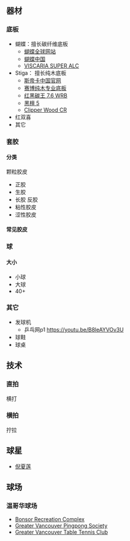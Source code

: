 ## 器材
### 底板
- 蝴蝶：擅长碳纤维底板 
   - [蝴蝶全球网站](https://www.butterfly-global.com/cn/)
   - [蝴蝶中国](http://www.butterfly-china.com/)
   - [VISCARIA SUPER ALC](https://www.butterfly-global.com/cn/products/detail/37191.html)
- Stiga： 擅长纯木底板
  - [斯帝卡中国官网](http://www.stigasports.cn/)
  - [赛博纯木专业底板](http://www.stigasports.cn/product/diban/cybershape/665.html)
  - [红黑碳王 7.6 WRB](http://www.stigasports.cn/product/diban/carbo/432.html)
  - [黑檀 5](http://www.stigasports.cn/product/diban/hardwood/262.html)
  - [Clipper Wood CR](http://www.stigasports.cn/product/diban/clipper/239.html)
- 红双喜
- 其它
### 套胶
#### 分类
颗粒胶皮
- 正胶
- 生胶
- 长胶
反胶
- 粘性胶皮
- 涩性胶皮
#### 常见胶皮

### 球
#### 大小
- 小球
- 大球
- 40+
### 其它
- 发球机
   - 乒乓网p1 https://youtu.be/B8leAYVOv3U
- 球鞋
- 球桌
## 技术
### 直拍
横打
### 横拍
拧拉
## 球星
- [倪夏莲](https://zh.wikipedia.org/wiki/%E5%80%AA%E5%A4%8F%E8%8E%B2)
## 球场
### 温哥华球场
- [Bonsor Recreation Complex](https://www.burnaby.ca/recreation-and-arts/programs-and-activities/daily-activities?activity_tid=666&location_ref=2996) 
- [Greater Vancouver Pingpong Society](https://goo.gl/maps/B8xzcY5juAEfDkVU8)
- [Greater Vancouver Table Tennis Club](https://goo.gl/maps/rcmnjvvxC4r3JSh3A)
